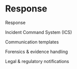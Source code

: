 # Response
Response

Incident Command System (ICS)

Communication templates

Forensics & evidence handling

Legal & regulatory notifications
